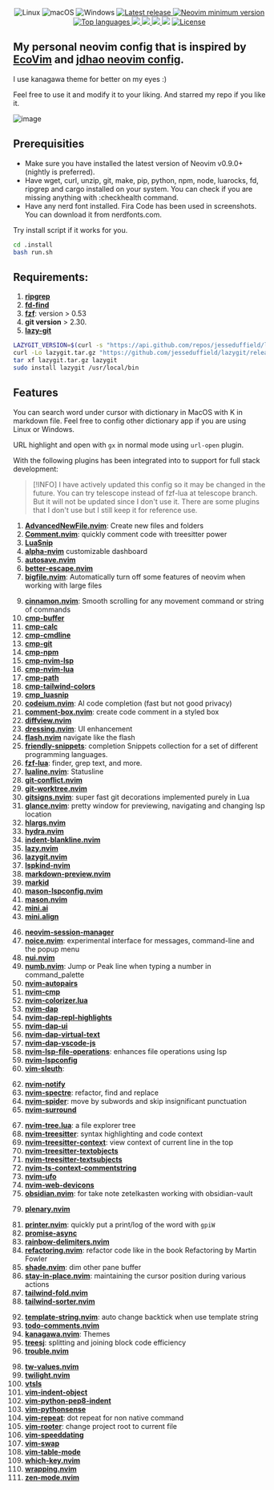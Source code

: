 <div align="center">
<p>
    <a>
      <img alt="Linux" src="https://img.shields.io/badge/Linux-%23.svg?style=flat-square&logo=linux&color=FCC624&logoColor=black" />
    </a>
    <a>
      <img alt="macOS" src="https://img.shields.io/badge/macOS-%23.svg?style=flat-square&logo=apple&color=000000&logoColor=white" />
    </a>
    <a>
      <img alt="Windows" src="https://img.shields.io/badge/Windows-%23.svg?style=flat-square&logo=windows&color=0078D6&logoColor=white" />
    </a>
    <a href="https://github.com/destngx/nvim-config/releases/latest">
      <img alt="Latest release" src="https://img.shields.io/github/v/release/jdhao/nvim-config" />
    </a>
    <a href="https://github.com/neovim/neovim/releases/tag/stable">
      <img src="https://img.shields.io/badge/Neovim-0.10.0-blueviolet.svg?style=flat-square&logo=Neovim&logoColor=green" alt="Neovim minimum version"/>
    </a>
    <a href="https://github.com/destngx/nvim-config/search?l=vim-script">
      <img src="https://img.shields.io/github/languages/top/destngx/nvim-config" alt="Top languages"/>
    </a>
    <a href="https://github.com/destngx/nvim-config/graphs/commit-activity">
      <img src="https://img.shields.io/github/commit-activity/m/destngx/nvim-config?style=flat-square" />
    </a>
    <a href="https://github.com/destngx/nvim-config/releases/tag/v0.9.5">
      <img src="https://img.shields.io/github/commits-since/destngx/nvim-config/v0.9.5?style=flat-square" />
    </a>
    <a href="https://github.com/destngx/nvim-config/graphs/contributors">
      <img src="https://img.shields.io/github/contributors/destngx/nvim-config?style=flat-square" />
    </a>
    <a>
      <img src="https://img.shields.io/github/repo-size/destngx/nvim-config?style=flat-square" />
    </a>
    <a href="https://github.com/destngx/nvim-config/blob/master/LICENSE">
      <img src="https://img.shields.io/github/license/destngx/nvim-config?style=flat-square&logo=GNU&label=License" alt="License"/>
    </a>
</p>
</div>

## My personal neovim config that is inspired by [EcoVim](https://github.com/ecosse3/nvim) and [jdhao neovim config](https://github.com/jdhao/nvim-config).

I use kanagawa theme for better on my eyes :)

Feel free to use it and modify it to your liking. And starred my repo if you like it.

![image](https://github.com/destngx/nvim-config/assets/92440783/db8dd463-82d2-4520-b7f0-226596e29127)

## Prerequisities

- Make sure you have installed the latest version of Neovim v0.9.0+ (nightly is preferred).
- Have wget, curl, unzip, git, make, pip, python, npm, node, luarocks, fd, ripgrep and cargo installed on your system. You can check if you are missing anything with :checkhealth command.
- Have any nerd font installed. Fira Code has been used in screenshots. You can download it from nerdfonts.com.

Try install script if it works for you.
``` sh
cd .install
bash run.sh
```
## Requirements:
1. **[ripgrep](https://github.com/BurntSushi/ripgrep)**
2. **[fd-find](https://github.com/sharkdp/fd)**
3. **[fzf](https://github.com/junegunn/fzf)**: version > 0.53
4. **git version** > 2.30.
5. **[lazy-git](https://github.com/jesseduffield/lazygit)**

``` sh
LAZYGIT_VERSION=$(curl -s "https://api.github.com/repos/jesseduffield/lazygit/releases/latest" | grep -Po '"tag_name": "v\K[^"]*')
curl -Lo lazygit.tar.gz "https://github.com/jesseduffield/lazygit/releases/latest/download/lazygit_${LAZYGIT_VERSION}_Linux_x86_64.tar.gz"
tar xf lazygit.tar.gz lazygit
sudo install lazygit /usr/local/bin
```
## Features

You can search word under cursor with dictionary in MacOS with K in markdown file. Feel free to config other dictionary app if you are using Linux or Windows.

URL highlight and open with `gx` in normal mode using `url-open` plugin.

With the following plugins has been integrated into to support for full stack development:

> [!INFO] I have actively updated this config so it may be changed in the future.
> You can try telescope instead of fzf-lua at telescope branch. But it will not be updated since I don't use it.
> There are some plugins that I don't use but I still keep it for reference use.

1. **[AdvancedNewFile.nvim]()**: Create new files and folders
2. **[Comment.nvim]()**: quickly comment code with treesitter power
3. **[LuaSnip](https://github.com/L3MON4D3/LuaSnip)**
4. **[alpha-nvim]()** customizable dashboard
5. **[autosave.nvim]()**
6. **[better-escape.nvim]()**
7. **[bigfile.nvim]()**: Automatically turn off some features of neovim when working with large files
<!-- 8. **[grapple.nvim]()** -->
9. **[cinnamon.nvim]()**: Smooth scrolling for any movement command or string of commands
10. **[cmp-buffer]()**
11. **[cmp-calc]()**
12. **[cmp-cmdline]()**
13. **[cmp-git]()**
14. **[cmp-npm]()**
15. **[cmp-nvim-lsp]()**
16. **[cmp-nvim-lua]()**
17. **[cmp-path]()**
18. **[cmp-tailwind-colors]()**
19. **[cmp_luasnip]()**
20. **[codeium.nvim]()**: AI code completion (fast but not good privacy)
21. **[comment-box.nvim]()**: create code comment in a styled box
22. **[diffview.nvim]()**
23. **[dressing.nvim]()**: UI enhancement
24. **[flash.nvim]()** navigate like the flash
25. **[friendly-snippets]()**: completion Snippets collection for a set of different programming languages.
26. **[fzf-lua]()**: finder, grep text, and more.
27. **[lualine.nvim]()**: Statusline
28. **[git-conflict.nvim]()**
29. **[git-worktree.nvim]()**
30. **[gitsigns.nvim](https://github.com/lewis6991/gitsigns.nvim)**: super fast git decorations implemented purely in Lua
31. **[glance.nvim]()**: pretty window for previewing, navigating and changing lsp location
32. **[hlargs.nvim]()**
33. **[hydra.nvim]()**
34. **[indent-blankline.nvim]()**
35. **[lazy.nvim]()**
36. **[lazygit.nvim]()**
37. **[lspkind-nvim]()**
38. **[markdown-preview.nvim]()**
39. **[markid]()**
40. **[mason-lspconfig.nvim]()**
41. **[mason.nvim]()**
42. **[mini.ai]()**
43. **[mini.align]()**
<!-- 44. **[mini.bufremove]()** -->
<!-- 45. **[multicursors.nvim]()** -->
46. **[neovim-session-manager]()**
47. **[noice.nvim]()**: experimental interface for messages, command-line and the popup menu
48. **[nui.nvim]()**
49. **[numb.nvim]()**: Jump or Peak line when typing a number in command_palette
50. **[nvim-autopairs]()**
51. **[nvim-cmp]()**
52. **[nvim-colorizer.lua]()**
53. **[nvim-dap]()**
54. **[nvim-dap-repl-highlights]()**
55. **[nvim-dap-ui]()**
56. **[nvim-dap-virtual-text]()**
57. **[nvim-dap-vscode-js]()**
58. **[nvim-lsp-file-operations]()**: enhances file operations using lsp
59. **[nvim-lspconfig]()**
60. **[vim-sleuth]()**:
<!-- 61. **[nvim-nonicons]()** -->
62. **[nvim-notify]()**
63. **[nvim-spectre]()**: refactor, find and replace
64. **[nvim-spider]()**: move by subwords and skip insignificant punctuation
65. **[nvim-surround]()**
<!-- 66. **[nvim-toggleterm.lua]()** -->
67. **[nvim-tree.lua]()**: a file explorer tree
68. **[nvim-treesitter]()**: syntax highlighting and code context
69. **[nvim-treesitter-context]()**: view context of current line in the top
70. **[nvim-treesitter-textobjects]()**
71. **[nvim-treesitter-textsubjects]()**
72. **[nvim-ts-context-commentstring]()**
73. **[nvim-ufo]()**
74. **[nvim-web-devicons]()**
75. **[obsidian.nvim]()**: for take note zetelkasten working with obsidian-vault
<!-- 76. **[octo.nvim]()** -->
<!-- 77. **[package-info.nvim]()**: enhancement for package.json -->
<!-- 78. **[parrot.nvim]()**: AI assistant -->
79. **[plenary.nvim]()**
<!-- 80. **[popup.nvim]()** deprecated -->
81. **[printer.nvim]()**: quickly put a print/log of the word with `gpiW`
82. **[promise-async]()**
83. **[rainbow-delimiters.nvim]()**
84. **[refactoring.nvim]()**: refactor code like in the book Refactoring by Martin Fowler
85. **[shade.nvim]()**: dim other pane buffer
86. **[stay-in-place.nvim]()**: maintaining the cursor position during various actions
87. **[tailwind-fold.nvim]()**
88. **[tailwind-sorter.nvim]()**
<!-- 89. **[telescope-fzf-native.nvim]()** -->
<!-- 90. **[telescope-repo.nvim]()** -->
<!-- 91. **[telescope.nvim]()** -->
92. **[template-string.nvim]()**: auto change backtick when use template string
93. **[todo-comments.nvim]()**
94. **[kanagawa.nvim]()**: Themes
95. **[treesj]()**: splitting and joining block code efficiency
96. **[trouble.nvim]()**
<!-- 97. **[tsc.nvim]()**: project wide async ts type-checking -->
98. **[tw-values.nvim]()**
99. **[twilight.nvim]()**
100. **[vtsls]()**
101. **[vim-indent-object]()**
102. **[vim-python-pep8-indent]()**
103. **[vim-pythonsense]()**
104. **[vim-repeat]()**: dot repeat for non native command
105. **[vim-rooter]()**: change project root to current file
106. **[vim-speeddating]()**
107. **[vim-swap]()**
108. **[vim-table-mode]()**
109. **[which-key.nvim]()**
110. **[wrapping.nvim]()**
111. **[zen-mode.nvim]()**
